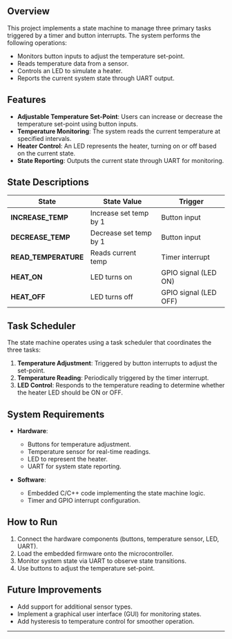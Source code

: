 ## Overview

This project implements a state machine to manage three primary tasks triggered by a timer and button interrupts. The system performs the following operations:
- Monitors button inputs to adjust the temperature set-point.
- Reads temperature data from a sensor.
- Controls an LED to simulate a heater.
- Reports the current system state through UART output.

## Features

- **Adjustable Temperature Set-Point**: Users can increase or decrease the temperature set-point using button inputs.
- **Temperature Monitoring**: The system reads the current temperature at specified intervals.
- **Heater Control**: An LED represents the heater, turning on or off based on the current state.
- **State Reporting**: Outputs the current state through UART for monitoring.

## State Descriptions

| State            | State Value           | Trigger             |
|-------------------|-----------------------|---------------------|
| **INCREASE_TEMP** | Increase set temp by 1 | Button input        |
| **DECREASE_TEMP** | Decrease set temp by 1 | Button input        |
| **READ_TEMPERATURE** | Reads current temp   | Timer interrupt     |
| **HEAT_ON**       | LED turns on           | GPIO signal (LED ON)|
| **HEAT_OFF**      | LED turns off          | GPIO signal (LED OFF)|


## Task Scheduler

The state machine operates using a task scheduler that coordinates the three tasks:
1. **Temperature Adjustment**: Triggered by button interrupts to adjust the set-point.
2. **Temperature Reading**: Periodically triggered by the timer interrupt.
3. **LED Control**: Responds to the temperature reading to determine whether the heater LED should be ON or OFF.

## System Requirements

- **Hardware**:
    - Buttons for temperature adjustment.
    - Temperature sensor for real-time readings.
    - LED to represent the heater.
    - UART for system state reporting.

- **Software**:
    - Embedded C/C++ code implementing the state machine logic.
    - Timer and GPIO interrupt configuration.

## How to Run

1. Connect the hardware components (buttons, temperature sensor, LED, UART).
2. Load the embedded firmware onto the microcontroller.
3. Monitor system state via UART to observe state transitions.
4. Use buttons to adjust the temperature set-point.

## Future Improvements

- Add support for additional sensor types.
- Implement a graphical user interface (GUI) for monitoring states.
- Add hysteresis to temperature control for smoother operation.

---
